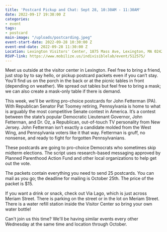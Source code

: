 ```yaml
---
title: 'Postcard Pickup and Chat: Sept 28, 10:30AM - 11:30AM'
date: 2022-09-17 19:38:00 Z
categories:
- event
tags:
- postcard
main-image: "/uploads/postcarding.jpeg"
event-start-date: 2022-09-28 10:30:00 Z
event-end-date: 2022-09-28 11:30:00 Z
Location: Lexington Visitors' Center, 1875 Mass Ave, Lexington, MA 02420
RSVP-link: https://www.mobilize.us/indivisiblelab/event/512575/
---
```


Meet us outside at the visitor center in Lexington. Feel free to bring a friend, just stop by to say hello, or pickup postcard packets even if you can’t stay. You’ll find us on the porch in the back or at the picnic tables in front (depending on weather). We spread out tables but feel free to bring a mask; we can also create a mask-only table if there is demand.

This week, we'll be writing pro-choice postcards for John Fetterman (PA). With Republican Senator Pat Toomey retiring, Pennsylvania is home to what is arguably the most competitive Senate contest in America. It’s a contest between the state’s popular Democratic Lieutenant Governor, John Fetterman, and Dr. Oz, a Republican, out-of-touch TV personality from New Jersey. John Fetterman isn’t exactly a candidate molded from the West Wing, and Pennsylvania voters like it that way. Fetterman is gruff, no nonsense, and ready to fight for forgotten Pennsylvanians.

These postcards are going to pro-choice Democrats who sometimes skip midterm elections. The script uses research-based messaging approved by Planned Parenthood Action Fund and other local organizations to help get out the vote.

The packets contain everything you need to send 25 postcards. You can mail as you go; the deadline for mailing is October 25th. The price of the packet is $15.

If you want a drink or snack, check out Via Lago, which is just across Meriam Street. There is parking on the street or in the lot on Meriam Street. There is a water refill station inside the Visitor Center so bring your own water bottle!

Can't join us this time? We'll be having similar events every other Wednesday at the same time and location through October.

